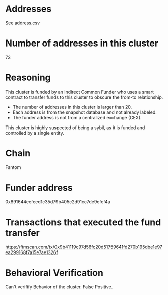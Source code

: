 # Addresses

See address.csv

# Number of addresses in this cluster

73

# Reasoning

This cluster is funded by an Indirect Common Funder who uses a smart contract to transfer funds to this cluster to obscure the from-to relationship.

- The number of addresses in this cluster is larger than 20.
- Each address is from the snapshot database and not already labeled.
- The funder address is not from a centralized exchange (CEX).

This cluster is highly suspected of being a sybil, as it is funded and controlled by a single entity.

# Chain

Fantom

# Funder address

0x891644eefeed1c35d79b405c2d91cc7de9cfcf4a

# Transactions that executed the fund transfer

https://ftmscan.com/tx/0x9b41119c97d56fc20d51759641fd270b195dbe1e97ea299168f7a15e7ae1326f

# Behavioral Verification

Can't verifify Behavior of the cluster. False Positive.
